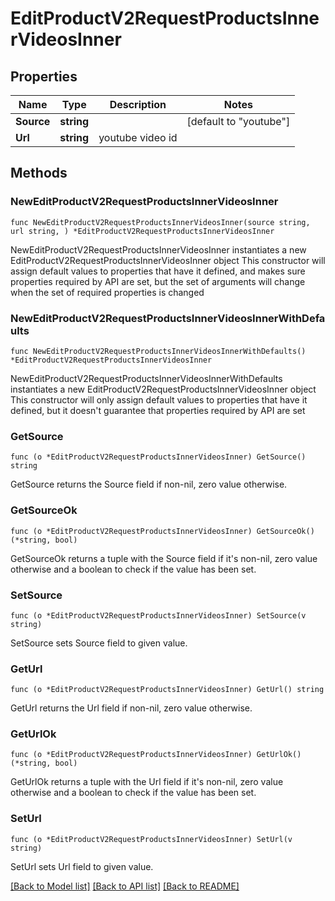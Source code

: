# EditProductV2RequestProductsInnerVideosInner

## Properties

Name | Type | Description | Notes
------------ | ------------- | ------------- | -------------
**Source** | **string** |  | [default to "youtube"]
**Url** | **string** | youtube video id | 

## Methods

### NewEditProductV2RequestProductsInnerVideosInner

`func NewEditProductV2RequestProductsInnerVideosInner(source string, url string, ) *EditProductV2RequestProductsInnerVideosInner`

NewEditProductV2RequestProductsInnerVideosInner instantiates a new EditProductV2RequestProductsInnerVideosInner object
This constructor will assign default values to properties that have it defined,
and makes sure properties required by API are set, but the set of arguments
will change when the set of required properties is changed

### NewEditProductV2RequestProductsInnerVideosInnerWithDefaults

`func NewEditProductV2RequestProductsInnerVideosInnerWithDefaults() *EditProductV2RequestProductsInnerVideosInner`

NewEditProductV2RequestProductsInnerVideosInnerWithDefaults instantiates a new EditProductV2RequestProductsInnerVideosInner object
This constructor will only assign default values to properties that have it defined,
but it doesn't guarantee that properties required by API are set

### GetSource

`func (o *EditProductV2RequestProductsInnerVideosInner) GetSource() string`

GetSource returns the Source field if non-nil, zero value otherwise.

### GetSourceOk

`func (o *EditProductV2RequestProductsInnerVideosInner) GetSourceOk() (*string, bool)`

GetSourceOk returns a tuple with the Source field if it's non-nil, zero value otherwise
and a boolean to check if the value has been set.

### SetSource

`func (o *EditProductV2RequestProductsInnerVideosInner) SetSource(v string)`

SetSource sets Source field to given value.


### GetUrl

`func (o *EditProductV2RequestProductsInnerVideosInner) GetUrl() string`

GetUrl returns the Url field if non-nil, zero value otherwise.

### GetUrlOk

`func (o *EditProductV2RequestProductsInnerVideosInner) GetUrlOk() (*string, bool)`

GetUrlOk returns a tuple with the Url field if it's non-nil, zero value otherwise
and a boolean to check if the value has been set.

### SetUrl

`func (o *EditProductV2RequestProductsInnerVideosInner) SetUrl(v string)`

SetUrl sets Url field to given value.



[[Back to Model list]](../README.md#documentation-for-models) [[Back to API list]](../README.md#documentation-for-api-endpoints) [[Back to README]](../README.md)


